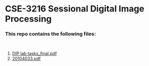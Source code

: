# CSE-3216 Sessional Digital Image Processing
<h3>This repo contains the following files:</h3>
<p>
<br>

1. <a href="https://github.com/mdarikrayhan/Digital-Image-Processing/blob/main/DIP_lab_tasks_final.pdf">DIP lab tasks_final.pdf</a> <br>
2. <a href="https://github.com/mdarikrayhan/Digital-Image-Processing/blob/main/20104033.pdf">20104033.pdf</a><br>

</p>
